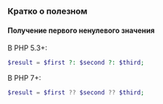 ### Кратко о полезном

#### Получение первого ненулевого значения

В PHP 5.3+:

```php
$result = $first ?: $second ?: $third;
```

В PHP 7+:

```php
$result = $first ?? $second ?? $third;
```



